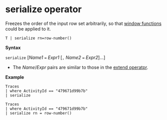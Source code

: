 # serialize operator

Freezes the order of the input row set arbitrarily, so that [window functions](./windowsfunctions.md)
could be applied to it.

    T | serialize rn=row-number()

**Syntax**

`serialize` [*Name1* `=` *Expr1* [`,` *Name2* `=` *Expr2*]...]

* The *Name*/*Expr* pairs are similar to those in the [extend operatpr](./extendoperator.md).

**Example**

```kusto
Traces
| where ActivityId == "479671d99b7b"
| serialize

Traces
| where ActivityId == "479671d99b7b"
| serialize rn = row-number()
```


